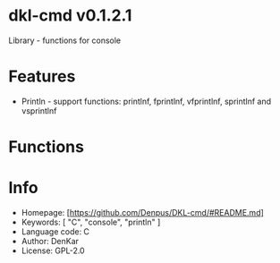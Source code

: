 dkl-cmd v0.1.2.1
====================================
Library - functions for console

# Features

* Println - support functions: printlnf, fprintlnf, vfprintlnf, sprintlnf and vsprintlnf

# Functions

# Info

* Homepage: [https://github.com/Denpus/DKL-cmd/#README.md]
* Keywords: [
    "C",
    "console",
    "println"
  ]
* Language code: C
* Author: DenKar
* License: GPL-2.0
